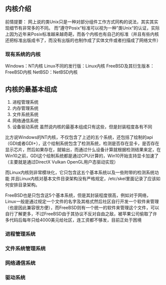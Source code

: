 ## 内核介绍
前情提要：
网上说的类Unix只是一种对部分组件工作方式同构的说法，其实其实现细节有非常多的不同。
而“遵守Posix“标准可以视为一种”类Unix“的认证，实际上因为近年来Posix标准越来越奇葩，而各个内核也有自己的标准（并且有些内核还把标准出版成书了，而没有出版的也制作成了实体文件或者扫描成了网络文件）
### 现有系统的内核
Windows：NT内核
Linux不同的发行版：Linux内核
FreeBSD及其衍生版本：FreeBSD内核
NetBSD：NetBSD内核
## 内核的最基本组成
1. 进程管理系统
2. 内存管理系统
3. 文件系统系统
4. 网络通信系统
5. 设备驱动系统
虽然说内核的最基本组成只有这些，但是封装程度各有不同

比方说Windows的NT内核，不仅包含了上述的五个系统，还包括了绘制的api（GDI或者GDI+），这个绘制系统包含了检测系统，检测是否存在显卡，是否存在显示芯片，然后如果存在，就输出，而通过什么设备计算就根据检测结果来定，在Win10之前，GDI这个绘制系统都是通过CPU计算的，Win10开始支持显卡加速了（主要就是通过DirectX Vulkan OpenGL用户态驱动实现）

而Linux内核则非常模块化，它只包含这五个基本系统以及一些附带的检测系统功能
并且Linux内核对基本文件目录架构没有严格规定，/etc/skel里面记录了应该如何安排目录架构。

FreeBSD也是只包含这5个基本系统，但是其封装程度很高，例如对于网络，Linux一般是通过规定一个文件的名字及其格式然后社区自行开发一个软件来管理（也是因此兼容很方便），而FreeBSD则有一个统一的软件来管理这个文件，可以自行了解更多，不过FreeBSD由于其协议不反对自由之敌，被苹果公司偷取了许多代码后每年只给4000美元给社区，连工资都不够发，目前正处于困境

### 进程管理系统

### 文件系统管理系统

### 网络通信系统

### 驱动系统